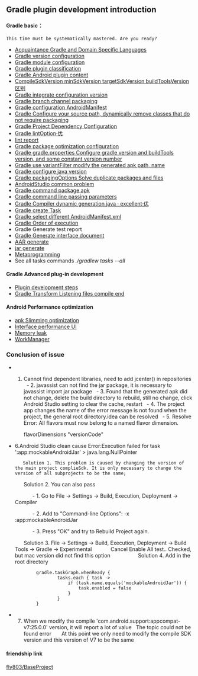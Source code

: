 ## Gradle plugin development introduction


####  Gradle basic：

    This time must be systematically mastered. Are you ready?
    
    
- [Acquaintance Gradle and Domain Specific Languages](https://github.com/UCodeUStory/GradlePlugin/blob/master/source/day01.gradle)
- [Gradle version configuration](https://github.com/UCodeUStory/GradlePlugin/blob/master/source/day02.md)
- [Gradle module configuration](https://github.com/UCodeUStory/GradlePlugin/blob/master/source/day03.gradle)
- [Gradle plugin classification](https://github.com/UCodeUStory/GradlePlugin/blob/master/source/day04.gradle)
- [Gradle Android plugin content](https://github.com/UCodeUStory/GradlePlugin/blob/master/source/android.gradle)
- [CompileSdkVersion minSdkVersion targetSdkVersion buildToolsVersion区别](https://github.com/UCodeUStory/GradlePlugin/blob/master/source/sdkVersionType.md)
- [Gradle integrate configuration version](https://github.com/UCodeUStory/GradlePlugin/blob/master/source/version.gradle)
- [Gradle branch channel packaging](https://github.com/UCodeUStory/GradlePlugin/blob/master/source/productflavor.gradle)
- [Gradle configuration AndroidManifest](https://github.com/UCodeUStory/GradlePlugin/blob/master/source/configManifest.gradle)
- [Gradle Configure your source path, dynamically remove classes that do not require packaging](https://github.com/UCodeUStory/GradlePlugin/blob/master/source/sourceSet.gradle)
- [Gradle Project Dependency Configuration](https://github.com/UCodeUStory/GradlePlugin/blob/master/source/project_library.md)
- [Gradle lintOption·优](https://github.com/UCodeUStory/GradlePlugin/blob/master/source/lintOption.gradle)
- [lint report](https://github.com/UCodeUStory/GradlePlugin/blob/master/source/lint-results-obmDebug.html)
- [Gradle package optimization configuration](https://github.com/UCodeUStory/GradlePlugin/blob/master/source/optimization.gradle)
- [Gradle gradle.properties Configure gradle version and buildTools version, and some constant version number](https://github.com/UCodeUStory/GradlePlugin/blob/master/source/properties.gradle)
- [Gradle use variantFilter modify the generated apk path, name](https://github.com/UCodeUStory/GradlePlugin/blob/master/source/applicationVariant.gradle)
- [Gradle configure java version](https://github.com/UCodeUStory/GradlePlugin/blob/master/source/set_java_version.gradle)
- [Gradle packagingOptions Solve duplicate packages and files](https://github.com/UCodeUStory/GradlePlugin/blob/master/source/packageOption.gradle)
- [AndroidStudio common problem](https://github.com/UCodeUStory/GradlePlugin/blob/master/source/android_studio.xml)
- [Gradle command package apk](https://github.com/UCodeUStory/GradlePlugin/blob/master/source/assemble.md)
- [Gradle command line passing parameters](https://github.com/UCodeUStory/GradlePlugin/blob/master/source/assembleWithParams.md)
- [Gradle Compiler dynamic generation java · excellent·优](https://github.com/UCodeUStory/GradlePlugin/blob/master/source/operate_file.md)
- [Gradle create Task](https://github.com/UCodeUStory/GradlePlugin/blob/master/source/task.md)
- [Gradle select different AndroidManifest.xml](https://github.com/UCodeUStory/GradlePlugin/blob/master/source/diffManifest.md)
- [Gradle Order of execution](https://github.com/UCodeUStory/GradlePlugin/blob/master/source/exeRank.md)
- Gradle Generate test report
- [Gradle Generate interface document](https://github.com/UCodeUStory/GradlePlugin/blob/master/source/genJavadoc.gradle)
- [AAR generate](https://github.com/UCodeUStory/GradlePlugin/blob/master/source/aar.md)
- [jar generate](https://github.com/UCodeUStory/GradlePlugin/blob/master/source/makeJar.md)
- [Metaprogramming](https://github.com/UCodeUStory/GradlePlugin/blob/master/source/metaprogramming.md)
- See all tasks commands    *./gradlew tasks --all*

  
#### Gradle Advanced plug-in development
 - [Plugin development steps](https://github.com/UCodeUStory/GradlePlugin/blob/master/source/plugin_develop.md)
 - [Gradle Transform Listening files compile end](https://github.com/UCodeUStory/GradlePlugin/blob/master/source/gradle_tranform.md)

#### Android Performance optimization
- [apk Slimming optimization](https://github.com/UCodeUStory/GradlePlugin/blob/master/source/android_apk_optimization.md) 
- [Interface performance UI](https://github.com/UCodeUStory/GradlePlugin/blob/master/source/ui_optimization.md) 
- [Memory leak](https://github.com/UCodeUStory/GradlePlugin/blob/master/source/memory_optimization.md)
- [WorkManager](https://github.com/UCodeUStory/GradlePlugin/blob/master/source/workmanager.md)


### Conclusion of issue

  - 1. Cannot find dependent libraries, need to add jcenter() in repositories
  - 2. javassist can not find the jar package, it is necessary to javassist import jar package
  - 3. Found that the generated apk did not change, delete the build directory to rebuild, still no change, click Android Studio setting to clear the cache, restart
  - 4. The project app changes the name of the error message is not found when the project, the general root directory.idea can be resolved
  - 5. Resolve Error: All flavors must now belong to a named flavor dimension.
 
        flavorDimensions "versionCode"
 - 6.Android Studio clean cause Error:Execution failed for task ':app:mockableAndroidJar' > java.lang.NullPointer
 
          Solution 1. This problem is caused by changing the version of the main project complieSdk. It is only necessary to change the version of all subprojects to be the same;
    
          Solution 2. You can also pass
    
                - 1. Go to File -> Settings -> Build, Execution, Deployment -> Compiler
    
                - 2. Add to "Command-line Options": -x :app:mockableAndroidJar
    
                - 3. Press "OK" and try to Rebuild Project again.
               
    
          Solution 3. File -> Settings -> Build, Execution, Deployment -> Build Tools -> Gradle -> Experimental
                Cancel Enable All test.. Checked, but mac version did not find this option
               
          Solution 4. Add in the root directory
           
               gradle.taskGraph.whenReady {
                       tasks.each { task ->
                           if (task.name.equals('mockableAndroidJar')) {
                               task.enabled = false
                           }
                       }
               }
- 7. When we modify the compile 'com.android.support:appcompat-v7:25.0.0' version, it will report a lot of value
  The topic could not be found error
      At this point we only need to modify the compile SDK version and this version of V7 to be the same


#### friendship link
[fly803/BaseProject](https://github.com/fly803/BaseProject) 
